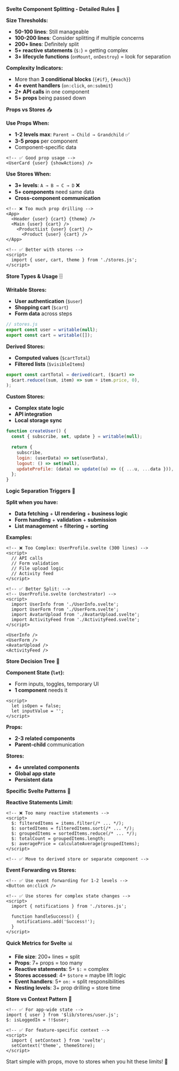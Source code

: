 **Svelte Component Splitting - Detailed Rules** 📏

**Size Thresholds:**

- **50-100 lines**: Still manageable
- **100-200 lines**: Consider splitting if multiple concerns
- **200+ lines**: Definitely split
- **5+ reactive statements** (`$:`) = getting complex
- **3+ lifecycle functions** (`onMount`, `onDestroy`) = look for separation

**Complexity Indicators:**

- More than **3 conditional blocks** (`{#if}`, `{#each}`)
- **4+ event handlers** (`on:click`, `on:submit`)
- **2+ API calls** in one component
- **5+ props** being passed down

**Props vs Stores** 📤

**Use Props When:**

- **1-2 levels max**: `Parent → Child → Grandchild` ✅
- **3-5 props** per component
- Component-specific data

```svelte
<!-- ✅ Good prop usage -->
<UserCard {user} {showActions} />
```

**Use Stores When:**

- **3+ levels**: `A → B → C → D` ❌
- **5+ components** need same data
- **Cross-component communication**

```svelte
<!-- ❌ Too much prop drilling -->
<App>
  <Header {user} {cart} {theme} />
  <Main {user} {cart} />
    <ProductList {user} {cart} />
      <Product {user} {cart} />
</App>

<!-- ✅ Better with stores -->
<script>
  import { user, cart, theme } from './stores.js';
</script>
```

**Store Types & Usage** 🗄️

**Writable Stores:**

- **User authentication** (`$user`)
- **Shopping cart** (`$cart`)
- **Form data** across steps

```js
// stores.js
export const user = writable(null);
export const cart = writable([]);
```

**Derived Stores:**

- **Computed values** (`$cartTotal`)
- **Filtered lists** (`$visibleItems`)

```js
export const cartTotal = derived(cart, ($cart) =>
  $cart.reduce((sum, item) => sum + item.price, 0),
);
```

**Custom Stores:**

- **Complex state logic**
- **API integration**
- **Local storage sync**

```js
function createUser() {
  const { subscribe, set, update } = writable(null);

  return {
    subscribe,
    login: (userData) => set(userData),
    logout: () => set(null),
    updateProfile: (data) => update((u) => ({ ...u, ...data })),
  };
}
```

**Logic Separation Triggers** 🎯

**Split when you have:**

- **Data fetching** + **UI rendering** + **business logic**
- **Form handling** + **validation** + **submission**
- **List management** + **filtering** + **sorting**

**Examples:**

```svelte
<!-- ❌ Too Complex: UserProfile.svelte (300 lines) -->
<script>
  // API calls
  // Form validation
  // File upload logic
  // Activity feed
</script>

<!-- ✅ Better Split: -->
<!-- UserProfile.svelte (orchestrator) -->
<script>
  import UserInfo from './UserInfo.svelte';
  import UserForm from './UserForm.svelte';
  import AvatarUpload from './AvatarUpload.svelte';
  import ActivityFeed from './ActivityFeed.svelte';
</script>

<UserInfo />
<UserForm />
<AvatarUpload />
<ActivityFeed />
```

**Store Decision Tree** 🌳

**Component State (`let`):**

- Form inputs, toggles, temporary UI
- **1 component** needs it

```svelte
<script>
  let isOpen = false;
  let inputValue = '';
</script>
```

**Props:**

- **2-3 related components**
- **Parent-child** communication

**Stores:**

- **4+ unrelated components**
- **Global app state**
- **Persistent data**

**Specific Svelte Patterns** 🎨

**Reactive Statements Limit:**

```svelte
<!-- ❌ Too many reactive statements -->
<script>
  $: filteredItems = items.filter(/* ... */);
  $: sortedItems = filteredItems.sort(/* ... */);
  $: groupedItems = sortedItems.reduce(/* ... */);
  $: totalCount = groupedItems.length;
  $: averagePrice = calculateAverage(groupedItems);
</script>

<!-- ✅ Move to derived store or separate component -->
```

**Event Forwarding vs Stores:**

```svelte
<!-- ✅ Use event forwarding for 1-2 levels -->
<Button on:click />

<!-- ✅ Use stores for complex state changes -->
<script>
  import { notifications } from './stores.js';

  function handleSuccess() {
    notifications.add('Success!');
  }
</script>
```

**Quick Metrics for Svelte** 📊

- **File size**: 200+ lines = split
- **Props**: 7+ props = too many
- **Reactive statements**: 5+ `$:` = complex
- **Stores accessed**: 4+ `$store` = maybe lift logic
- **Event handlers**: 5+ `on:` = split responsibilities
- **Nesting levels**: 3+ prop drilling = store time

**Store vs Context Pattern** 🔄

```svelte
<!-- ✅ For app-wide state -->
import { user } from '$lib/stores/user.js';
$: isLoggedIn = !!$user;

<!-- ✅ For feature-specific context -->
<script>
  import { setContext } from 'svelte';
  setContext('theme', themeStore);
</script>
```

Start simple with props, move to stores when you hit these limits! 🚀
